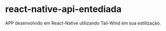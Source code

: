 # react-native-api-entediada
APP desenvolvido em React-Native utilizando Tail-Wind em sua estilização.
